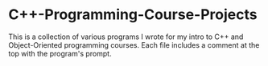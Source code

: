 # C++-Programming-Course-Projects
This is a collection of various programs I wrote for my intro to C++ and Object-Oriented programming courses.
Each file includes a comment at the top with the program's prompt.
